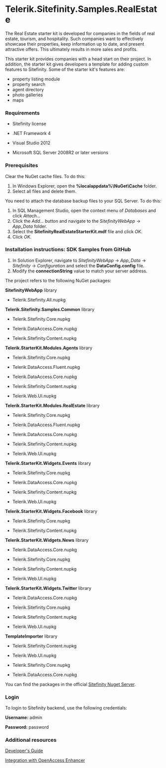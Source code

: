 Telerik.Sitefinity.Samples.RealEstate
=====================================

The Real Estate starter kit is developed for companies in the fields of real estate, tourism, and hospitality. Such companies want to effectively showcase their properties, keep information up to date, and present attractive offers. This ultimately results in more sales and profits. 

This starter kit provides companies with a head start on their project. In addition, the starter kit gives developers a template for adding custom features to Sitefinity. Some of the starter kit's features are:

* property listing module
* property search
* agent directory
* photo galleries
* maps


### Requirements

* Sitefinity license

* .NET Framework 4

* Visual Studio 2012

* Microsoft SQL Server 2008R2 or later versions


### Prerequisites

Clear the NuGet cache files. To do this:

1. In Windows Explorer, open the **%localappdata%\NuGet\Cache** folder.
2. Select all files and delete them.

You need to attach the database backup files to your SQL Server. To do this:

1. In SQL Management Studio, open the context menu of _Databases_ and click _Attach..._
2. Click the _Add..._ button and navigate to the _SitefinityWebApp_ -> *App_Data* folder.
3. Select the **SitefinityRealEstateStarterKit.mdf** file and click _OK_.
4. Click _OK_.


### Installation instructions: SDK Samples from GitHub



1. In Solution Explorer, navigate to _SitefinityWebApp_ -> *App_Data* -> _Sitefinity_ -> _Configuration_ and select the **DataConfig.config** file. 
2. Modify the **connectionString** value to match your server address.


The project refers to the following NuGet packages:

**SitefinityWebApp** library

* Telerik.Sitefinity.All.nupkg

**Telerik.Sitefinity.Samples.Common** library

* Telerik.Sitefinity.Core.nupkg

* Telerik.DataAccess.Core.nupkg

* Telerik.Sitefinity.Content.nupkg

**Telerik.StarterKit.Modules.Agents** library

* Telerik.Sitefinity.Core.nupkg

* Telerik.DataAccess.Fluent.nupkg
 
* Telerik.DataAccess.Core.nupkg

* Telerik.Sitefinity.Content.nupkg

* Telerik.Web.UI.nupkg

**Telerik.StarterKit.Modules.RealEstate** library

* Telerik.Sitefinity.Core.nupkg

* Telerik.DataAccess.Fluent.nupkg

* Telerik.DataAccess.Core.nupkg

* Telerik.Sitefinity.Content.nupkg

* Telerik.Web.UI.nupkg

**Telerik.StarterKit.Widgets.Events** library

* Telerik.Sitefinity.Core.nupkg

* Telerik.DataAccess.Core.nupkg

* Telerik.Sitefinity.Content.nupkg

* Telerik.Web.UI.nupkg

**Telerik.StarterKit.Widgets.Facebook** library

* Telerik.Sitefinity.Core.nupkg

* Telerik.Sitefinity.Content.nupkg

**Telerik.StarterKit.Widgets.News** library

* Telerik.DataAccess.Core.nupkg

* Telerik.Sitefinity.Core.nupkg

* Telerik.Sitefinity.Content.nupkg

* Telerik.Web.UI.nupkg

**Telerik.StarterKit.Widgets.Twitter** library

* Telerik.DataAccess.Core.nupkg

* Telerik.Sitefinity.Core.nupkg

* Telerik.Sitefinity.Content.nupkg

* Telerik.Web.UI.nupkg


**TemplateImporter** library

* Telerik.Sitefinity.Content.nupkg

* Telerik.Web.UI.nupkg

* Telerik.Sitefinity.Core.nupkg

* Telerik.DataAccess.Core.nupkg

You can find the packages in the official [Sitefinity Nuget Server](http://nuget.sitefinity.com).



### Login

To login to Sitefinity backend, use the following credentials: 

**Username:** admin

**Password:** password


### Additional resources

[Developer's Guide](http://www.sitefinity.com/documentation/documentationarticles/developers-guide)

[Integration with OpenAccess Enhancer](http://www.sitefinity.com/documentation/documentationarticles/developers-guide/sitefinity-essentials/modules/creating-custom-modules/creating-products-module/preparing-the-project/integrating-the-openaccess-enhancer)

